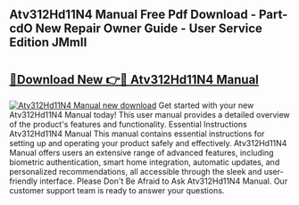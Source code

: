 ## Atv312Hd11N4 Manual Free Pdf Download - Part-cdO New Repair Owner Guide - User Service Edition JMmII

# <h2><a href="http://bc37192.oget.top/?id=Atv312Hd11N4+Manual">🔗Download New 👉🔴 Atv312Hd11N4 Manual</a></h2>

[![Atv312Hd11N4 Manual new download](https://i.imgur.com/5g1atiW.png)](http://bc37192.oget.top/?id=Atv312Hd11N4+Manual)
Get started with your new Atv312Hd11N4 Manual today! This user manual provides a detailed overview of the product's features and functionality. Essential Instructions Atv312Hd11N4 Manual This manual contains essential instructions for setting up and operating your product safely and effectively. Atv312Hd11N4 Manual offers users an extensive range of advanced features, including biometric authentication, smart home integration, automatic updates, and personalized recommendations, all accessible through the sleek and user-friendly interface. Please Don't Be Afraid to Ask Atv312Hd11N4 Manual. Our customer support team is ready to answer your questions.
